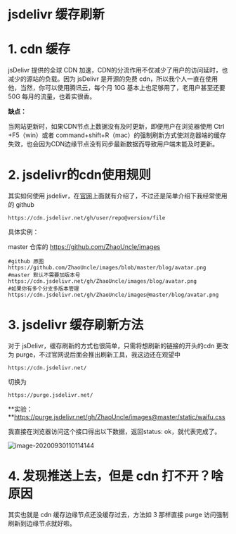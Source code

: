 # jsdelivr 缓存刷新


<!--more-->

# 1. cdn 缓存

jsDelivr 提供的全球 CDN 加速，CDN的分流作用不仅减少了用户的访问延时，也减少的源站的负载。因为 jsDelivr 是开源的免费 cdn，所以我个人一直在使用他，当然，你可以使用腾讯云，每个月 10G 基本上也足够用了，老用户甚至还要 50G 每月的流量，也着实很香。

**缺点：**

当网站更新时，如果CDN节点上数据没有及时更新，即便用户在浏览器使用 Ctrl +F5（win）或者 command+shift+R（mac）的强制刷新方式使浏览器端的缓存失效，也会因为CDN边缘节点没有同步最新数据而导致用户端未能及时更新。

# 2. jsdelivr的cdn使用规则

其实如何使用 jsdelivr，在[官网](https://www.jsdelivr.com/features)上面就有介绍了，不过还是简单介绍下我经常使用的 github

```
https://cdn.jsdelivr.net/gh/user/repo@version/file
```

具体实例：

master 仓库的 https://github.com/ZhaoUncle/images

```
#github 原图
https://github.com/ZhaoUncle/images/blob/master/blog/avatar.png
#master 默认不需要加版本号
https://cdn.jsdelivr.net/gh/ZhaoUncle/images/blog/avatar.png
#如果你有多个分支多版本管理
https://cdn.jsdelivr.net/gh/ZhaoUncle/images@master/blog/avatar.png
```



# 3. jsdelivr 缓存刷新方法

对于 jsDelivr，缓存刷新的方式也很简单，只需将想刷新的链接的开头的cdn 更改为 purge，不过官网说后面会推出刷新工具，我这边还在观望中

`https://cdn.jsdelivr.net/`

切换为

`https://purge.jsdelivr.net/`

**实验：**https://purge.jsdelivr.net/gh/ZhaoUncle/images@master/static/waifu.css

我直接在浏览器访问这个接口得出以下数据，返回status: ok，就代表完成了。

![image-20200930110114144](https://cdn.jsdelivr.net/gh/ZhaoUncle/images/blog/image-20200930110114144.png)

# 4. 发现推送上去，但是 cdn 打不开？啥原因

其实也就是 cdn 缓存边缘节点还没缓存过去，方法如 3 那样直接 purge 访问强制刷新到边缘节点就好啦。


